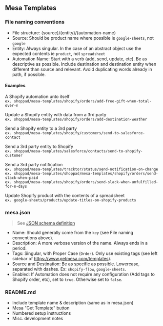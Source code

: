 ## Mesa Templates

### File naming conventions

- File structure: {source}/{entity}/{automation-name}
- Source: Should be product name where possible ie `google-sheets`, not `google`
- Entity: Always singular. In the case of an abstract object use the expected contents ie `product`, not `spreadsheet`
- Automation Name: Start with a verb (add, send, update, etc). Be as descriptive as possible. Include destination and destination entity when different than source and relevant. Avoid duplicating words already in path, if possible. 

#### Examples

A Shopify automation unto itself  
`ex. shoppad/mesa-templates/shopify/orders/add-free-gift-when-total-over-n`

Update a Shopify entity with data from a 3rd party  
`ex. shoppad/mesa-templates/shopify/orders/add-destination-weather`  

Send a Shopify entity to a 3rd party  
`ex. shoppad/mesa-templates/shopify/customers/send-to-salesforce-contact`

Send a 3rd party entity to Shopify  
`ex. shoppad/mesa-templates/salesforce/contacts/send-to-shopify-customer`

Send a 3rd party notification  
`ex. shoppad/mesa-templates/tracktor/status/send-notification-on-change`  
`ex. shoppad/mesa-templates/shoppad/mesa-templates/shopify/orders/send-slack-when-paid`  
`ex. shoppad/mesa-templates/shopify/orders/send-slack-when-unfulfilled-for-n-days`

Update Shopify product with the contents of a spreadsheet  
`ex. google-sheets/products/update-titles-on-shopify-products`

### mesa.json

> See [JSON schema definition](https://docs.google.com/document/d/1uXo0gcmSyrI3nq1n8YDWyqTBaffUI1HSSupfWZNI6CU)

- Name: Should generally come from the `key` (see File naming conventions above).
- Description: A more verbose version of the name. Always ends in a period.
- Tags: Singular, with Proper Case (`Order`). Only use existing tags (see left sidebar of https://www.getmesa.com/templates).
- Source and Destination: Be as specific as possible. Lowercase, separated with dashes. Ex: `shopify-flow`, `google-sheets`.
- Enabled: If Automation does not require any configuration (Add tags to Shopify order, etc), set to `true`. Otherwise set to `false`.

### README.md

- Include template name & description (same as in mesa.json)
- Mesa "Get Template" button
- Numbered setup instructions
- Misc. development notes
